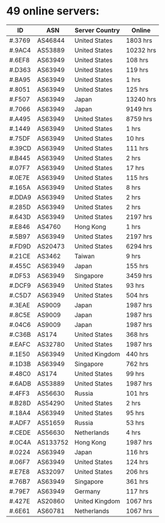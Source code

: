 # 49 online servers:

| ID | ASN | Server Country | Online |
| ------ | ------ | ------ | ------ |
| #.3769 | AS46844 | United States | 1803 hrs |
| #.9AC4 | AS53889 | United States | 10232 hrs |
| #.6EF8 | AS63949 | United States | 108 hrs |
| #.D363 | AS63949 | United States | 119 hrs |
| #.BA95 | AS63949 | United States | 1 hrs |
| #.8051 | AS63949 | United States | 125 hrs |
| #.F507 | AS63949 | Japan | 13240 hrs |
| #.7066 | AS63949 | Japan | 9149 hrs |
| #.A495 | AS63949 | United States | 8759 hrs |
| #.1449 | AS63949 | United States | 1 hrs |
| #.75DF | AS63949 | United States | 10 hrs |
| #.39CD | AS63949 | United States | 111 hrs |
| #.B445 | AS63949 | United States | 2 hrs |
| #.07F7 | AS63949 | United States | 17 hrs |
| #.0E7E | AS63949 | United States | 115 hrs |
| #.165A | AS63949 | United States | 8 hrs |
| #.DDA9 | AS63949 | United States | 2 hrs |
| #.285D | AS63949 | United States | 2 hrs |
| #.643D | AS63949 | United States | 2197 hrs |
| #.E846 | AS4760 | Hong Kong | 1 hrs |
| #.5B97 | AS63949 | United States | 2197 hrs |
| #.FD9D | AS20473 | United States | 6294 hrs |
| #.21CE | AS3462 | Taiwan | 9 hrs |
| #.455C | AS63949 | Japan | 155 hrs |
| #.DF53 | AS63949 | Singapore | 3459 hrs |
| #.DCF9 | AS63949 | United States | 93 hrs |
| #.C5D7 | AS63949 | United States | 504 hrs |
| #.3EAE | AS9009 | Japan | 1987 hrs |
| #.8C5E | AS9009 | Japan | 1987 hrs |
| #.04C6 | AS9009 | Japan | 1987 hrs |
| #.C36B | AS174 | United States | 368 hrs |
| #.EAFC | AS32780 | United States | 1987 hrs |
| #.1E50 | AS63949 | United Kingdom | 440 hrs |
| #.1D3B | AS63949 | Singapore | 762 hrs |
| #.48C0 | AS174 | United States | 99 hrs |
| #.6ADB | AS53889 | United States | 1987 hrs |
| #.4FF3 | AS56630 | Russia | 101 hrs |
| #.B28D | AS54290 | United States | 2 hrs |
| #.18A4 | AS63949 | United States | 95 hrs |
| #.ADF7 | AS51659 | Russia | 53 hrs |
| #.CEDE | AS56630 | Netherlands | 4 hrs |
| #.0C4A | AS133752 | Hong Kong | 1987 hrs |
| #.0224 | AS63949 | Japan | 116 hrs |
| #.06F7 | AS63949 | United States | 124 hrs |
| #.E7E8 | AS32097 | United States | 206 hrs |
| #.76B7 | AS63949 | Singapore | 361 hrs |
| #.79E7 | AS63949 | Germany | 117 hrs |
| #.427E | AS20860 | United Kingdom | 1067 hrs |
| #.6E61 | AS60781 | Netherlands | 1067 hrs |

